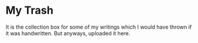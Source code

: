 # My Trash

It is the collection box for some of my writings which I would have thrown if it was handwritten. But anyways, uploaded it here. 
